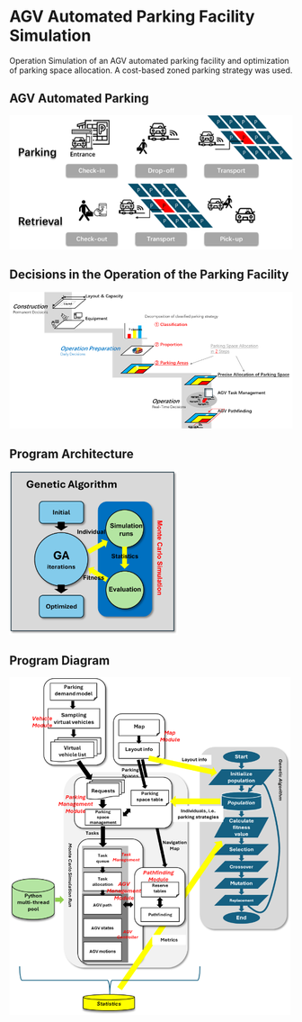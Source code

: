 # AGV Automated Parking Facility Simulation
Operation Simulation of an AGV automated parking facility and optimization of parking space allocation. A cost-based zoned parking strategy was used.

<h2>AGV Automated Parking</h2>
<img src="./agv automated parking.png" width="600" />

<h2>Decisions in the Operation of the Parking Facility</h2>
<img src="./agv parking facility.png" width="600" />

<h2>Program Architecture</h2>
<img src="./architecture.png" width="300" />

<h2>Program Diagram</h2>
<img src="./program diagram.png" width="500" />
